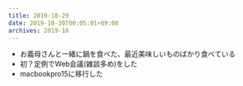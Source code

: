 ```yaml
---
title: 2019-10-29
date: 2019-10-30T00:05:01+09:00
archives: 2019-10
---
```


- お義母さんと一緒に鍋を食べた、最近美味しいものばかり食べている
- 初？定例でWeb会議(雑談多め)をした
- macbookpro15に移行した
